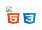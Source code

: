<div>
    <img aling="right" height="590em"  src="https://raw.githubusercontent.com/gist/Carlosnyckolas7/e44235f73021de0ed818bd2a4bff37bf/raw/7612d771f520feb48737502408d3c4131b7267cb/foto.svg"/>
</div>





<div>
    <img  align="center"  height="30" width="40" src="https://raw.githubusercontent.com/devicons/devicon/master/icons/html5/html5-original.svg" />
    <img  align="center"  height="30" width="40" src="https://raw.githubusercontent.com/devicons/devicon/master/icons/css3/css3-original.svg" />
</div>



